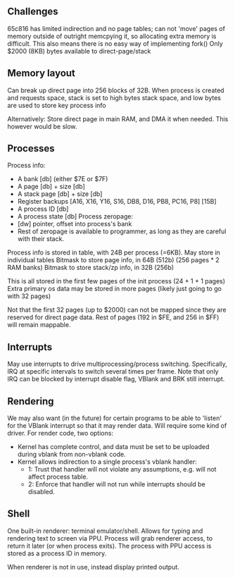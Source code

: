 ## Challenges

65c816 has limited indirection and no page tables;
can not 'move' pages of memory outside of
outright memcpying it, so allocating extra memory is difficult.
This also means there is no easy way of implementing fork()
Only $2000 (8KB) bytes available to direct-page/stack

## Memory layout

Can break up direct page into 256 blocks of 32B.
When process is created and requests space, stack is set to high bytes stack space,
and low bytes are used to store key process info

Alternatively: Store direct page in main RAM, and DMA it when needed.
This however would be slow.

## Processes

Process info:
 * A bank [db] (either $7E or $7F)
 * A page [db] + size [db]
 * A stack page [db] + size [db]
 * Register backups [A16, X16, Y16, S16, DB8, D16, PB8, PC16, P8] [15B]
 * A process ID [db]
 * A process state [db]
Process zeropage:
 * [dw] pointer, offset into process's bank
 * Rest of zeropage is available to programmer, as long as they are careful
 with their stack.

Process info is stored in table, with 24B per process (=6KB).
May store in individual tables
Bitmask to store page info, in 64B (512b) (256 pages * 2 RAM banks)
Bitmask to store stack/zp info, in 32B (256b)

This is all stored in the first few pages of the init process (24 + 1 + 1 pages)
Extra primary os data may be stored in more pages (likely just going to go with 32 pages)

Not that the first 32 pages (up to $2000) can not be mapped since they are
reserved for direct page data. Rest of pages (192 in $FE, and 256 in $FF)
will remain mappable.

## Interrupts

May use interrupts to drive multiprocessing/process switching.
Specifically, IRQ at specific intervals to switch several times per frame.
Note that only IRQ can be blocked by interrupt disable flag, VBlank and BRK
still interrupt.

## Rendering

We may also want (in the future) for certain programs to be able to 'listen'
for the VBlank interrupt so that it may render data. Will require some kind of
driver. For render code, two options:
 * Kernel has complete control, and data must be set to be uploaded during
 vblank from non-vblank code.
 * Kernel allows indirection to a single process's vblank handler:
    * 1: Trust that handler will not violate any assumptions, e.g. will not affect
    process table.
    * 2: Enforce that handler will not run while interrupts should be disabled.

## Shell

One built-in renderer: terminal emulator/shell.
Allows for typing and rendering text to screen via PPU.
Process will grab renderer access, to return it later (or when process exits).
The process with PPU access is stored as a process ID in memory.

When renderer is not in use, instead display printed output.